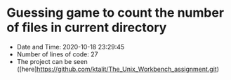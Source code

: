 # Guessing game to count the number of files in current directory
- Date and Time:  2020-10-18 23:29:45
- Number of lines of code:  27
- The project can be seen ([here]https://github.com/ktalit/The_Unix_Workbench_assignment.git)
